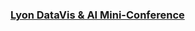 ### [Lyon DataVis & AI Mini-Conference](./_posts/2018-05-18-Lyon-DataVis-and-AI-mini-conference.md)
